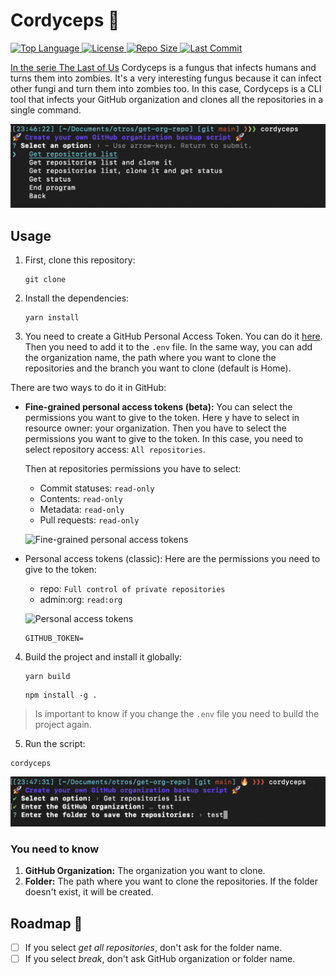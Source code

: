 # Cordyceps 🐛

<p>
  <a href="https://github.com/camipozas/cordyceps">
    <img alt="Top Language" src="https://img.shields.io/github/languages/top/camipozas/cordyceps"/>
  </a>
  <a href="https://github.com/camipozas/cordyceps/blob/main/LICENSE">
    <img alt="License" src="https://img.shields.io/github/license/camipozas/cordyceps"/>
  </a>
  <a href="https://github.com/camipozas/cordyceps">
    <img alt="Repo Size" src="https://img.shields.io/github/repo-size/camipozas/cordyceps"/>
  </a>
    <a href="https://img.shields.io/github/last-commit/camipozas/cordyceps">
    <img alt="Last Commit" src="https://img.shields.io/github/last-commit/camipozas/cordyceps"/>
</p>

In the serie [The Last of Us](https://en.wikipedia.org/wiki/The_Last_of_Us) Cordyceps is a fungus that infects humans and turns them into zombies. It's a very interesting fungus because it can infect other fungi and turn them into zombies too. In this case, Cordyceps is a CLI tool that infects your GitHub organization and clones all the repositories in a single command.

![Initial Screen](/img/img1.png 'Initial screen')

## Usage

1.  First, clone this repository:

    ```
    git clone
    ```

2.  Install the dependencies:

    ```
    yarn install
    ```

3.  You need to create a GitHub Personal Access Token. You can do it [here](https://docs.github.com/en/enterprise-server@3.4/authentication/keeping-your-account-and-data-secure/creating-a-personal-access-token). Then you need to add it to the `.env` file. In the same way, you can add the organization name, the path where you want to clone the repositories and the branch you want to clone (default is Home).

There are two ways to do it in GitHub:

- **Fine-grained personal access tokens (beta):** You can select the permissions you want to give to the token.
  Here y have to select in resource owner: your organization. Then you have to select the permissions you want to give to the token. In this case, you need to select repository access: `All repositories`.

  Then at repositories permissions you have to select:

  - Commit statuses: `read-only`
  - Contents: `read-only`
  - Metadata: `read-only`
  - Pull requests: `read-only`

  ![Fine-grained personal access tokens](/img/grained-token.png 'Fine-grained personal access tokens')

- Personal access tokens (classic): Here are the permissions you need to give to the token:

  - repo: `Full control of private repositories`
  - admin:org: `read:org`

  ![Personal access tokens](/img/classic-token.png 'Personal access tokens')

  ```
  GITHUB_TOKEN=
  ```

4. Build the project and install it globally:

   ```
   yarn build
   ```

   ```
   npm install -g .
   ```

> Is important to know if you change the `.env` file you need to build the project again.

5. Run the script:

```
cordyceps
```

![Get repositories](/img/img2.png 'Get repositories')

### You need to know

1.  **GitHub Organization:** The organization you want to clone.
2.  **Folder:** The path where you want to clone the repositories. If the folder doesn't exist, it will be created.

## Roadmap 🚀

- [ ] If you select _get all repositories_, don't ask for the folder name.
- [ ] If you select _break_, don't ask GitHub organization or folder name.
